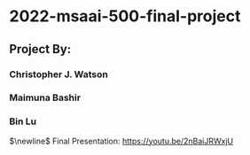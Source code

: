 # 2022-msaai-500-final-project

## Project By:

### Christopher J. Watson
### Maimuna Bashir
### Bin Lu
$\newline$
Final Presentation: https://youtu.be/2nBaiJRWxjU
